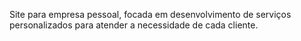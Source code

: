 Site para empresa pessoal, focada em desenvolvimento de serviços personalizados para atender a necessidade de cada cliente.
